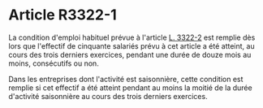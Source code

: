 # Article R3322-1

 

La condition d'emploi habituel prévue à l'article [L. 3322-2][1] est remplie dès lors que l'effectif de cinquante salariés prévu à cet article a été atteint, au cours des trois derniers exercices, pendant une durée de douze mois au moins, consécutifs ou non. 



Dans les entreprises dont l'activité est saisonnière, cette condition est remplie si cet effectif a été atteint pendant au moins la moitié de la durée d'activité saisonnière au cours des trois derniers exercices.

 [1]: /affichCodeArticle.do?cidTexte=LEGITEXT000006072050&idArticle=LEGIARTI000006902993&dateTexte=&categorieLien=cid